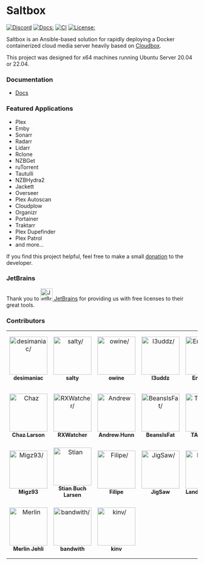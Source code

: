 # Saltbox
[![Discord](https://img.shields.io/discord/853755447970758686)](https://discord.gg/ugfKXpFND8)
[![Docs:](https://img.shields.io/badge/docs-docs.saltbox.dev-blue)](https://docs.saltbox.dev)
[![CI](https://github.com/saltyorg/Saltbox/actions/workflows/saltbox.yml/badge.svg)](https://github.com/saltyorg/Saltbox/actions/workflows/saltbox.yml)
[![License:](https://img.shields.io/github/license/saltyorg/Saltbox)](LICENSE.md)


Saltbox is an Ansible-based solution for rapidly deploying a Docker containerized cloud media server heavily based on [Cloudbox](https://github.com/Cloudbox/Cloudbox).

This project was designed for x64 machines running Ubuntu Server 20.04 or 22.04. 

### Documentation

- [Docs](https://docs.saltbox.dev)

### Featured Applications

- Plex
- Emby
- Sonarr
- Radarr
- Lidarr
- Rclone
- NZBGet
- ruTorrent
- Tautulli
- NZBHydra2
- Jackett
- Overseer
- Plex Autoscan
- Cloudplow
- Organizr
- Portainer
- Traktarr
- Plex Dupefinder
- Plex Patrol
- and more...

If you find this project helpful, feel free to make a small [donation](https://github.com/sponsors/saltydk) to the developer.

### JetBrains
Thank you to [<img src="https://resources.jetbrains.com/storage/products/company/brand/logos/jb_beam.svg" alt="JetBrains" width="32"> JetBrains](http://www.jetbrains.com/) for providing us with free licenses to their great tools.

### Contributors

<table>
<tr>
    <td align="center" style="word-wrap: break-word; width: 150.0; height: 150.0">
        <a href=https://github.com/desimaniac>
            <img src=https://avatars.githubusercontent.com/u/5501908?v=4 width="100;"  alt=desimaniac/>
            <br />
            <sub style="font-size:14px"><b>desimaniac</b></sub>
        </a>
    </td>
    <td align="center" style="word-wrap: break-word; width: 150.0; height: 150.0">
        <a href=https://github.com/saltydk>
            <img src=https://avatars.githubusercontent.com/u/6587950?v=4 width="100;"  alt=salty/>
            <br />
            <sub style="font-size:14px"><b>salty</b></sub>
        </a>
    </td>
    <td align="center" style="word-wrap: break-word; width: 150.0; height: 150.0">
        <a href=https://github.com/owine>
            <img src=https://avatars.githubusercontent.com/u/4283702?v=4 width="100;"  alt=owine/>
            <br />
            <sub style="font-size:14px"><b>owine</b></sub>
        </a>
    </td>
    <td align="center" style="word-wrap: break-word; width: 150.0; height: 150.0">
        <a href=https://github.com/l3uddz>
            <img src=https://avatars.githubusercontent.com/u/7897162?v=4 width="100;"  alt=l3uddz/>
            <br />
            <sub style="font-size:14px"><b>l3uddz</b></sub>
        </a>
    </td>
    <td align="center" style="word-wrap: break-word; width: 150.0; height: 150.0">
        <a href=https://github.com/EnorMOZ>
            <img src=https://avatars.githubusercontent.com/u/13998170?v=4 width="100;"  alt=EnorMOZ/>
            <br />
            <sub style="font-size:14px"><b>EnorMOZ</b></sub>
        </a>
    </td>
    <td align="center" style="word-wrap: break-word; width: 150.0; height: 150.0">
        <a href=https://github.com/jonathanfinley>
            <img src=https://avatars.githubusercontent.com/u/23283167?v=4 width="100;"  alt=jonathanfinley/>
            <br />
            <sub style="font-size:14px"><b>jonathanfinley</b></sub>
        </a>
    </td>
</tr>
<tr>
    <td align="center" style="word-wrap: break-word; width: 150.0; height: 150.0">
        <a href=https://github.com/chazlarson>
            <img src=https://avatars.githubusercontent.com/u/3865541?v=4 width="100;"  alt=Chaz Larson/>
            <br />
            <sub style="font-size:14px"><b>Chaz Larson</b></sub>
        </a>
    </td>
    <td align="center" style="word-wrap: break-word; width: 150.0; height: 150.0">
        <a href=https://github.com/RXWatcher>
            <img src=https://avatars.githubusercontent.com/u/14085001?v=4 width="100;"  alt=RXWatcher/>
            <br />
            <sub style="font-size:14px"><b>RXWatcher</b></sub>
        </a>
    </td>
    <td align="center" style="word-wrap: break-word; width: 150.0; height: 150.0">
        <a href=https://github.com/andrewkhunn>
            <img src=https://avatars.githubusercontent.com/u/116436?v=4 width="100;"  alt=Andrew Hunn/>
            <br />
            <sub style="font-size:14px"><b>Andrew Hunn</b></sub>
        </a>
    </td>
    <td align="center" style="word-wrap: break-word; width: 150.0; height: 150.0">
        <a href=https://github.com/BeansIsFat>
            <img src=https://avatars.githubusercontent.com/u/24848012?v=4 width="100;"  alt=BeansIsFat/>
            <br />
            <sub style="font-size:14px"><b>BeansIsFat</b></sub>
        </a>
    </td>
    <td align="center" style="word-wrap: break-word; width: 150.0; height: 150.0">
        <a href=https://github.com/TABLE272>
            <img src=https://avatars.githubusercontent.com/u/11992630?v=4 width="100;"  alt=TABLE272/>
            <br />
            <sub style="font-size:14px"><b>TABLE272</b></sub>
        </a>
    </td>
    <td align="center" style="word-wrap: break-word; width: 150.0; height: 150.0">
        <a href=https://github.com/maximuskowalski>
            <img src=https://avatars.githubusercontent.com/u/13492750?v=4 width="100;"  alt=Max Kowalski/>
            <br />
            <sub style="font-size:14px"><b>Max Kowalski</b></sub>
        </a>
    </td>
</tr>
<tr>
    <td align="center" style="word-wrap: break-word; width: 150.0; height: 150.0">
        <a href=https://github.com/Migz93>
            <img src=https://avatars.githubusercontent.com/u/33037112?v=4 width="100;"  alt=Migz93/>
            <br />
            <sub style="font-size:14px"><b>Migz93</b></sub>
        </a>
    </td>
    <td align="center" style="word-wrap: break-word; width: 150.0; height: 150.0">
        <a href=https://github.com/lonix>
            <img src=https://avatars.githubusercontent.com/u/2330355?v=4 width="100;"  alt=Stian Buch Larsen/>
            <br />
            <sub style="font-size:14px"><b>Stian Buch Larsen</b></sub>
        </a>
    </td>
    <td align="center" style="word-wrap: break-word; width: 150.0; height: 150.0">
        <a href=https://github.com/horjulf>
            <img src=https://avatars.githubusercontent.com/u/6215635?v=4 width="100;"  alt=Filipe/>
            <br />
            <sub style="font-size:14px"><b>Filipe</b></sub>
        </a>
    </td>
    <td align="center" style="word-wrap: break-word; width: 150.0; height: 150.0">
        <a href=https://github.com/JigSawFr>
            <img src=https://avatars.githubusercontent.com/u/5781907?v=4 width="100;"  alt=JigSaw/>
            <br />
            <sub style="font-size:14px"><b>JigSaw</b></sub>
        </a>
    </td>
    <td align="center" style="word-wrap: break-word; width: 150.0; height: 150.0">
        <a href=https://github.com/Arcanemagus>
            <img src=https://avatars.githubusercontent.com/u/427137?v=4 width="100;"  alt=Landon Abney/>
            <br />
            <sub style="font-size:14px"><b>Landon Abney</b></sub>
        </a>
    </td>
    <td align="center" style="word-wrap: break-word; width: 150.0; height: 150.0">
        <a href=https://github.com/ldub>
            <img src=https://avatars.githubusercontent.com/u/3114081?v=4 width="100;"  alt=Lev Dubinets/>
            <br />
            <sub style="font-size:14px"><b>Lev Dubinets</b></sub>
        </a>
    </td>
</tr>
<tr>
    <td align="center" style="word-wrap: break-word; width: 150.0; height: 150.0">
        <a href=https://github.com/FML128>
            <img src=https://avatars.githubusercontent.com/u/33214722?v=4 width="100;"  alt=Merlin Jehli/>
            <br />
            <sub style="font-size:14px"><b>Merlin Jehli</b></sub>
        </a>
    </td>
    <td align="center" style="word-wrap: break-word; width: 150.0; height: 150.0">
        <a href=https://github.com/bandwith>
            <img src=https://avatars.githubusercontent.com/u/62576?v=4 width="100;"  alt=bandwith/>
            <br />
            <sub style="font-size:14px"><b>bandwith</b></sub>
        </a>
    </td>
    <td align="center" style="word-wrap: break-word; width: 150.0; height: 150.0">
        <a href=https://github.com/kinv>
            <img src=https://avatars.githubusercontent.com/u/42412447?v=4 width="100;"  alt=kinv/>
            <br />
            <sub style="font-size:14px"><b>kinv</b></sub>
        </a>
    </td>
</tr>
</table>
